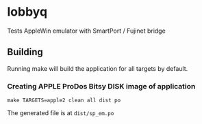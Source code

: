 # lobbyq

Tests AppleWin emulator with SmartPort / Fujinet bridge

## Building

Running make will build the application for all targets by default.

### Creating APPLE ProDos Bitsy DISK image of application

```shell
make TARGETS=apple2 clean all dist po
```

The generated file is at `dist/sp_em.po`
